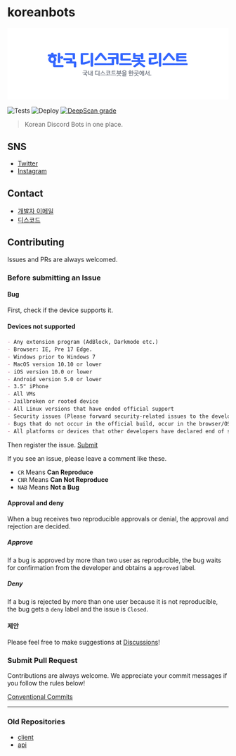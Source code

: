 # koreanbots
![Logo](././.github/assets/koreanbots-ko.png)

![Tests](https://github.com/koreanbots/koreanbots/workflows/Tests/badge.svg)
![Deploy](https://github.com/koreanbots/koreanbots/workflows/Deploy/badge.svg)
[![DeepScan grade](https://deepscan.io/api/teams/12468/projects/15503/branches/310734/badge/grade.svg)](https://deepscan.io/dashboard#view=project&tid=12468&pid=15503&bid=310734)

> Korean Discord Bots in one place.

## SNS

- [Twitter](https://twitter.com/koreanbots)
- [Instagram](https://instagram.com/koreanbots)

## Contact

- [개발자 이메일](mailto:wonderlandpark@callisto.team)
- [디스코드](https://discord.gg/JEh53MQ)

## Contributing

Issues and PRs are always welcomed.

### Before submitting an Issue

#### Bug

First, check if the device supports it.

#### Devices not supported

```md
- Any extension program (AdBlock, Darkmode etc.)
- Browser: IE, Pre 17 Edge.
- Windows prior to Windows 7
- MacOS version 10.10 or lower
- iOS version 10.0 or lower
- Android version 5.0 or lower
- 3.5" iPhone
- All VMs
- Jailbroken or rooted device
- All Linux versions that have ended official support
- Security issues (Please forward security-related issues to the developer privately)
- Bugs that do not occur in the official build, occur in the browser/OS of beta versions such as Canary or PTB
- All platforms or devices that other developers have declared end of support
```

Then register the issue.
[Submit](https://github.com/koreanbots/koreanbots/issues/new/choose)

If you see an issue, please leave a comment like these.

- `CR` Means **Can Reproduce**
- `CNR` Means **Can Not Reproduce**
- `NAB` Means **Not a Bug**

#### Approval and deny

When a bug receives two reproducible approvals or denial, the approval and rejection are decided.

##### Approve

If a bug is approved by more than two user as reproducible, the bug waits for confirmation from the developer and obtains a `approved` label.

##### Deny

If a bug is rejected by more than one user because it is not reproducible, the bug gets a `deny` label and the issue is `Closed`.

#### 제안

Please feel free to make suggestions at [Discussions](https://github.com/koreanbots/koreanbots/discussions)!

### Submit Pull Request

Contributions are always welcome. We appreciate your commit messages if you follow the rules below!

[Conventional Commits](https://www.conventionalcommits.org/en/v1.0.0/)

---

### Old Repositories

- [client](https://github.com/koreanbots/client)
- [api](https://github.com/koreanbots/api)
